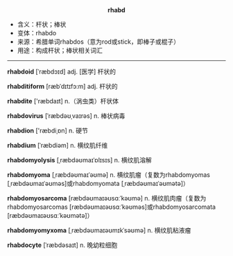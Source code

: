 
**<center>rhabd</center>**

- <span class="definition">含义：杆状；棒状</span>
- <span class="definition">变体：rhabdo</span>
- <span class="definition">来源：希腊单词rhabdos（意为rod或stick，即棒子或棍子）</span>
- <span class="definition">用途：构成杆状；棒状相关词汇</span>

---

<span class="vocabulary">**rhabdoid**</span> [ˈræbdɔɪd] adj. [医学] 杆状的

<span class="vocabulary">**rhabditiform**</span> [ræbˈdɪtɪfɔ:m] adj. 杆状的

<span class="vocabulary">**rhabdite**</span> ['ræbdaɪt] n.（涡虫类）杆状体

<span class="vocabulary">**rhabdovirus**</span> [ˈræbdəʊˌvaɪrəs] n. 棒状病毒

<span class="vocabulary">**rhabdion**</span> ['ræbdiˌɒn] n. 硬节

<span class="vocabulary">**rhabdium**</span> [ˈræbdiəm] n. 横纹肌纤维

<span class="vocabulary">**rhabdomyolysis**</span> [ˌræbdəʊmaɪˈɒlɪsɪs] n. 横纹肌溶解

<span class="vocabulary">**rhabdomyoma**</span> [ˌræbdəʊmaɪˈəʊmə] n. 横纹肌瘤（复数为rhabdomyomas [ˌræbdəʊmaɪˈəʊməs]或rhabdomyomata [ˌræbdəʊmaɪˈəʊmətә]）

<span class="vocabulary">**rhabdomyosarcoma**</span> [ræbdəʊmaɪəʊsɑːˈkəʊmə] n. 横纹肌肉瘤（复数为rhabdomyosarcomas [ræbdəʊmaɪəʊsɑːˈkəʊməs]或rhabdomyosarcomata [ræbdəʊmaɪəʊsɑːˈkəʊmətә]）

<span class="vocabulary">**rhabdomyomyxoma**</span> [ˌræbdəʊmaɪəʊmɪkˈsəʊmə] n. 横纹肌粘液瘤

<span class="vocabulary">**rhabdocyte**</span> [ˈræbdəsaɪt] n. 晚幼粒细胞

